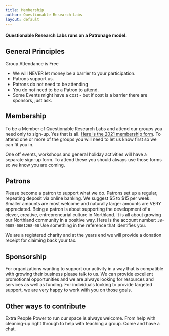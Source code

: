```yaml
---
title: Membership
author: Questionable Research Labs
layout: default
---
```

#### Questionable Research Labs runs on a **Patronage model**.

## General Principles

Group Attendance is Free<br>
*   We will NEVER let money be a barrier to your participation.<br>
*   Patrons support us.<br>
*   Patrons do not need to be attending<br>
*   You do not need to be a Patron to attend. <br>
*   Some Events might have a cost - but if cost is a barrier there are sponsors, just ask.<br>


## Membership
To be a Member of Questionable Research Labs and attend our groups you need only to sign-up. Yes that is all. [Here is the 2021 membership form](https://forms.gle/pecSy5FPEMsm8KuQ6).
To attend one or more of the groups you will need to let us know first so we can fit you in.

One off events, workshops and general holiday activities will have a separate sign-up form. To attend these you should always use those forms so we know you are coming. 


## Patrons
Please become a patron to support what we do. Patrons set up a regular, repeating deposit via online banking. We suggest $5 to $15 per week. Smaller amounts are most welcome and naturally larger amounts are VERY appreciated. Being a patron is about supporting the development of a clever, creative, entrepreneurial culture in Northland. It is all about growing our Northland community in a positive way.
Here is the account number: `38-9005-0061268-00`
Use something in the reference that identifies you.

We are a registered charity and at the years end we will provide a donation receipt for claiming back your tax. 

## Sponsorship
For organizations wanting to support our activity in a way that is compatible with growing their business please talk to us. We can provide excellent promotional opportunities and we are always looking for resources and services as well as funding.
For individuals looking to provide targeted support, we are very happy to work with you on those goals.

## Other ways to contribute
Extra People Power to run our space is always welcome. From help with cleaning-up right through to help with teaching a group. Come and have a chat. 
